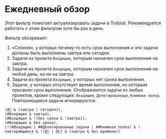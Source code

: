 # Ежедневный обзор

Этот фильтр помогает актуализировать задачи в Todoist. Рекомендуется работать с этим фильтром хотя бы раз в день.

Фильтр обозревает:

1. «Слонов», у которых почему-то есть срок выполнения и эти задачи должны быть выполнены завтра или сегодня.
2. Задачи из проекта `Входящие`, которым назначен срок выполнения на завтра.
3. Задачи из проекта `Входящие`, которым назначен срок выполнения на любой день, но не на завтра.
4. Задачи из проекта `Входящие`, у которых нет срока выполнения.
5. Задачи, у которых отсутствует время выполнения, но которым присвоен срок выполнения. Отображаются задачи из любых проектов, кроме следующих: `Входящие`, `Делегированные`, `Книжная полка`. Повторяющиеся задачи игнорируются.

```
(@🐘 & (завтра | сегодня)),
(#Входящие & завтра),
(#Входящие & !(без срока & !завтра)),
(#Входящие & без срока),
(!(#Входящие | ##Делегированные задачи | ##Книжная полка) & !повторяющиеся & !(@🐘 | @📆) & (завтра & без времени))
```
